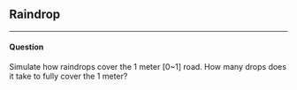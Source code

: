 ## Raindrop
---

#### Question
Simulate how raindrops cover the 1 meter [0~1] road. How many drops does it take to fully cover the 1 meter?